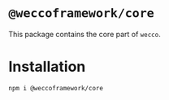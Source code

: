 # `@weccoframework/core`

This package contains the core part of `wecco`.

# Installation

```shell
npm i @weccoframework/core
```

